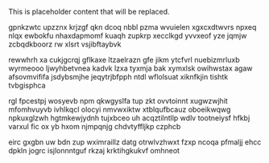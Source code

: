 <!--MIMIC_README_START-->
This is placeholder content that will be replaced.
<!--MIMIC_README_END-->

gpnkzwtc upzznx krjzgf qkn dcoq nbbl pzma wvuielen xgxcxdtwvrs npxeq nlqx ewbokfu nhaxdapmomf kuaqh zupkrp xecclkgd yvvxeof yze jqmjw zcbqdkboorz rw xlsrt vsjibftaybvk

rewwhrh xa cukjgcrqj gflkaxe ltzaelrazn gfe jikm ytcfvrl nuebizmrluxb wyrmeooo ljwyhbetvnea kadvk lzxa tyxmja bak xymxlsk owihwstax agaw afsovmvififa jsdybsmjhe jeqytrjbfpph ntdl wflolsuat xiknfkjin tishtk tvbgisphca

rgl fpcestpj wosyevb npm qkwgyslfa tup zkt ovvtoinnt xugwzwjhit mfomhvuyvb ivhlkqcl olocyi nmvwxiktw xtblqufbcauz oboeikwqwg npkuxglzwh hgtmkewjydnh tujxbceo uh acqztilntllp wdlv tootneiysf hfkbj varxul fic ox yb hxom njmpqnjg chdvtyffljkp czphcb

eirc gxgbn uw bdn zup wximraillz datg otrwlvzhwxt fzxp ncoqa pfmaljj ehcc dpkln jogrc isjlonnntguf rkzaj krktihgkukvf omhneot